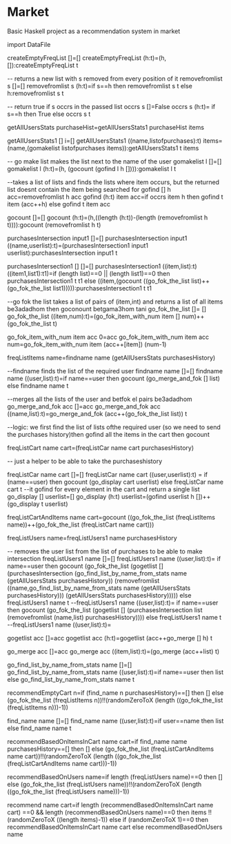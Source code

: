 # Market
Basic Haskell project as a recommendation system  in market

import DataFile

createEmptyFreqList []=[]
createEmptyFreqList (h:t)=(h,[]):createEmptyFreqList t
		
-- returns a new list with s removed from every position of it 
removefromlist s []=[]
removefromlist s (h:t)=if s==h then removefromlist s t else h:removefromlist s t

-- return true if s occrs in the passed list
occrs s []=False
occrs s (h:t)= if s==h then True else occrs s t


getAllUsersStats purchaseHist=getAllUsersStats1 purchaseHist items


getAllUsersStats1 [] i=[]
getAllUsersStats1 ((name,listofpurchases):t) items=(name,(gomakelist listofpurchases items)):getAllUsersStats1 t items

-- go make list makes the list next to the name of the user
gomakelist l []=[]
gomakelist l (h:t)=(h, (gocount (gofind l h []))):gomakelist l t

--takes a list of lists and finds the lists where item occurs, but the returned list doesnt contain the item being searched for
gofind [] h acc=removefromlist h acc
gofind (h:t) item acc=if occrs item h then gofind t item (acc++h) else gofind t item acc  


gocount []=[]
gocount (h:t)=(h,((length (h:t))-(length (removefromlist h t)))):gocount (removefromlist h t)


purchasesIntersection input1 []=[]
purchasesIntersection input1 ((name,userlist):t)=(purchasesIntersection1 input1 userlist):purchasesIntersection input1 t

purchasesIntersection1 [] []=[]
purchasesIntersection1 ((item,list):t) ((item1,list1):t1)=if (length list)==0 || (length list1)==0 then purchasesIntersection1 t t1 else ((item,(gocount ((go_fok_the_list list)++(go_fok_the_list list1))))):purchasesIntersection1 t t1


--go fok the list takes a list of pairs of (item,int) and returns a list of all items be3adadhom then goconount betgama3hom tani 
go_fok_the_list []= []
go_fok_the_list ((item,num):t)=(go_fok_item_with_num item [] num)++(go_fok_the_list t)

go_fok_item_with_num item acc 0=acc
go_fok_item_with_num item acc num=go_fok_item_with_num item (acc++[item]) (num-1)

                           
freqListItems name=findname name (getAllUsersStats purchasesHistory)

--findname finds the list of the required user
findname name []=[]
findname name ((user,list):t)=if name==user then gocount (go_merge_and_fok [] list) else findname name t


--merges all the lists of the user and betfok el pairs be3adadhom
go_merge_and_fok acc []=acc
go_merge_and_fok acc ((name,list):t)=go_merge_and_fok (acc++(go_fok_the_list list)) t

--logic: we first find the list of lists ofthe required user (so we need to send the purchases history)then gofind all the items in the cart then gocount

freqListCart name cart=(freqListCar name cart purchasesHistory)


-- just a helper to be able to take the purchaseshistory

freqListCar name cart []=[]
freqListCar name cart ((user,userlist):t) = if (name==user) then gocount (go_display cart userlist) else freqListCar name cart t
--it gofind for every element in the cart and return a single list 
go_display [] userlist=[]
go_display (h:t) userlist=(gofind userlist h [])++(go_display t userlist)


freqListCartAndItems name cart=gocount ((go_fok_the_list (freqListItems name))++(go_fok_the_list (freqListCart name cart)))

freqListUsers name=freqListUsers1 name purchasesHistory

-- removes the user list from the list of purchases to be able to make intersection
freqListUsers1 name []=[]
freqListUsers1 name ((user,list):t)= if name==user then gocount (go_fok_the_list (gogetlist [] (purchasesIntersection (go_find_list_by_name_from_stats name (getAllUsersStats purchasesHistory)) (removefromlist ((name,go_find_list_by_name_from_stats name (getAllUsersStats purchasesHistory))) (getAllUsersStats purchasesHistory))))) else freqListUsers1 name t
--freqListUsers1 name ((user,list):t)= if name==user then gocount (go_fok_the_list (gogetlist [] (purchasesIntersection list (removefromlist (name,list) purchasesHistory)))) else freqListUsers1 name t
--freqListUsers1 name ((user,list):t)=

gogetlist acc []=acc
gogetlist acc (h:t)=gogetlist (acc++go_merge [] h) t 


go_merge acc []=acc
go_merge acc ((item,list):t)=(go_merge (acc++list) t)


go_find_list_by_name_from_stats name []=[]
go_find_list_by_name_from_stats name ((user,list):t)=if name==user then list else go_find_list_by_name_from_stats name t



recommendEmptyCart n=if (find_name n purchasesHistory)==[] then [] else (go_fok_the_list (freqListItems n))!!(randomZeroToX (length ((go_fok_the_list (freqListItems n)))-1))


find_name name []=[]
find_name name ((user,list):t)=if user==name then list else find_name name t


recommendBasedOnItemsInCart name cart=if find_name name purchasesHistory==[] then [] else (go_fok_the_list (freqListCartAndItems name cart))!!(randomZeroToX (length ((go_fok_the_list (freqListCartAndItems name cart)))-1))


recommendBasedOnUsers name=if length (freqListUsers name)==0 then [] else (go_fok_the_list (freqListUsers name))!!(randomZeroToX (length ((go_fok_the_list (freqListUsers name)))-1))


recommend name cart=if length (recommendBasedOnItemsInCart name cart) ==0 && length (recommendBasedOnUsers name)==0 then items !!(randomZeroToX ((length items)-1)) else if (randomZeroToX 1)==0 then recommendBasedOnItemsInCart name cart  else recommendBasedOnUsers name











